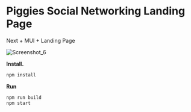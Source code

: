 # Piggies Social Networking Landing Page
Next + MUI + Landing Page

![Screenshot_6](https://user-images.githubusercontent.com/107179122/176727396-c2dc253c-5728-4a8a-9135-eaf364b5093a.png)
<br/>

<b>Install.</b>
``` bash
npm install
```
<b>Run</b>
``` bash
npm run build
npm start
```
